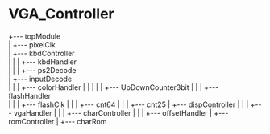 # VGA_Controller

+--- topModule      
    |
    +--- pixelClk            
    |
    +--- kbdController    
    |   |
    |   +--- kbdHandler   
    |   |
    |   +--- ps2Decode    
    |
    +--- inputDecode  
    |    | 
    |    +--- colorHandler
    |    |    |
    |    |    +--- UpDownCounter3bit 
    |    |
    |    +--- flashHandler  
    |         |
    |         +--- flashClk 
    |             |
    |             +--- cnt64 
    |             |
    |             +--- cnt25 
    |
    +--- dispController
    |   |
    |   +--- vgaHandler
    |   |
    |   +--- charController
    |   |
    |   +--- offsetHandler
    |
    +--- romController 
        |
        +--- charRom             
    
   